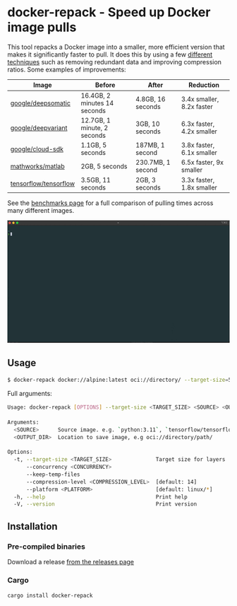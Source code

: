 # docker-repack - Speed up Docker image pulls

This tool repacks a Docker image into a smaller, more efficient version that makes it significantly faster to pull. It 
does this by using a few [different techniques](docs/about.md) such as removing redundant data and improving compression 
ratios. Some examples of improvements:

| Image                                                                           | Before                       | After             | Reduction                 |
|---------------------------------------------------------------------------------|------------------------------|-------------------|---------------------------|
| [google/deepsomatic](https://registry.hub.docker.com/r/google/deepsomatic/tags) | 16.4GB, 2 minutes 14 seconds | 4.8GB, 16 seconds | 3.4x smaller, 8.2x faster |
| [google/deepvariant](https://hub.docker.com/r/google/deepvariant/tags)          | 12.7GB, 1 minute, 2 seconds  | 3GB, 10 seconds   | 6.3x faster, 4.2x smaller |
| [google/cloud-sdk](https://registry.hub.docker.com/r/google/cloud-sdk/tags)     | 1.1GB, 5 seconds             | 187MB, 1 second   | 3.8x faster, 6.1x smaller |
| [mathworks/matlab](https://hub.docker.com/r/mathworks/matlab/tags)              | 2GB, 5 seconds               | 230.7MB, 1 second | 6.5x faster, 9x smaller   |
| [tensorflow/tensorflow](https://hub.docker.com/r/tensorflow/tensorflow/tags)    | 3.5GB, 11 seconds            | 2GB, 3 seconds    | 3.3x faster, 1.8x smaller |

See the [benchmarks page](https://orf.github.io/docker-repack/benchmarks/) for a full comparison of pulling times across
many different images.

![](./docs/preview.gif)

## Usage

```bash
$ docker-repack docker://alpine:latest oci://directory/ --target-size=50MB
```

Full arguments:

```bash
Usage: docker-repack [OPTIONS] --target-size <TARGET_SIZE> <SOURCE> <OUTPUT_DIR>

Arguments:
  <SOURCE>      Source image. e.g. `python:3.11`, `tensorflow/tensorflow:latest` or `oci://local/image/path`
  <OUTPUT_DIR>  Location to save image, e.g oci://directory/path/

Options:
  -t, --target-size <TARGET_SIZE>              Target size for layers
      --concurrency <CONCURRENCY>
      --keep-temp-files
      --compression-level <COMPRESSION_LEVEL>  [default: 14]
      --platform <PLATFORM>                    [default: linux/*]
  -h, --help                                   Print help
  -V, --version                                Print version
  ```

## Installation

### Pre-compiled binaries

Download a release [from the releases page](https://github.com/orf/docker-repack/releases)

### Cargo

```bash
cargo install docker-repack
````

